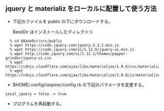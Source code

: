 

## jquery と materializ をローカルに配置して使う方法

- 下記のファイルを public の下にダウンロードする。

  BaseDir はインストールしたディレクトリ
  
```
  % cd $BaseDir/src/public
  % wget https://code.jquery.com/jquery-3.3.1.min.js
  % wget https://code.jquery.com/ui/1.12.0/jquery-ui.min.js
  % wget http://code.jquery.com/ui/1.12.1/themes/pepper-grinder/jquery-ui.css
  % wget https://cdnjs.cloudflare.com/ajax/libs/materialize/1.0.0/css/materialize.min.css
  % wget https://cdnjs.cloudflare.com/ajax/libs/materialize/1.0.0/js/materialize.min.js
```

- $HOME/.config/raspirec/config.rb の下記のパラメータを変更する。

 `Local_jquery = false -> true`

- プログラムを再起動する。


